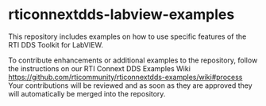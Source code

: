 rticonnextdds-labview-examples
==============================

This repository includes examples on how to use specific features of the 
RTI DDS Toolkit for LabVIEW.

To contribute enhancements or additional examples to the repository, follow
the instructions on our RTI Connext DDS Examples Wiki 
https://github.com/rticommunity/rticonnextdds-examples/wiki#process
Your contributions will be reviewed and as soon as they are approved they will
automatically be merged into the repository.
